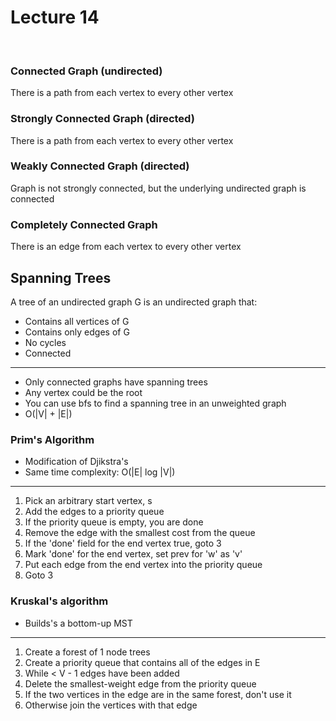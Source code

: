 # Lecture 14 #
<br />

### Connected Graph (undirected) ###
There is a path from each vertex to every other vertex

### Strongly Connected Graph (directed) ###
There is a path from each vertex to every other vertex

### Weakly Connected Graph (directed) ###
Graph is not strongly connected, but the underlying undirected graph is connected

### Completely Connected Graph ###
There is an edge from each vertex to every other vertex

Spanning Trees
--------------

A tree of an undirected graph G is an undirected graph that:

- Contains all vertices of G
- Contains only edges of G
- No cycles
- Connected

---

- Only connected graphs have spanning trees
- Any vertex could be the root
- You can use bfs to find a spanning tree in an unweighted graph
- O(|V| + |E|)

### Prim's Algorithm ###

- Modification of Djikstra's
- Same time complexity: O(|E| log |V|)

---

1. Pick an arbitrary start vertex, s
2. Add the edges to a priority queue
3. If the priority queue is empty, you are done
4. Remove the edge with the smallest cost from the queue
5. If the 'done' field for the end vertex true, goto 3
6. Mark 'done' for the end vertex, set prev for 'w' as 'v'
7. Put each edge from the end vertex into the priority queue
8. Goto 3

### Kruskal's algorithm ###

- Builds's a bottom-up MST

---

1. Create a forest of 1 node trees
2. Create a priority queue that contains all of the edges in E
3. While < V - 1 edges have been added
  1. Delete the smallest-weight edge from the priority queue
  2. If the two vertices in the edge are in the same forest, don't use it
  3. Otherwise join the vertices with that edge

